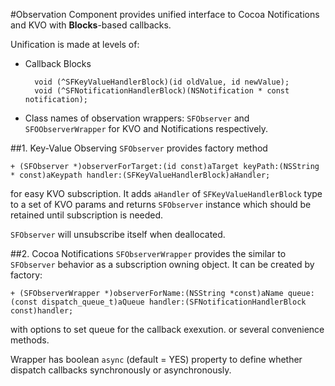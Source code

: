 #Observation
Component provides unified interface to Cocoa Notifications and KVO with **Blocks**-based callbacks.

Unification is made at levels of:

* Callback Blocks

		void (^SFKeyValueHandlerBlock)(id oldValue, id newValue);
		void (^SFNotificationHandlerBlock)(NSNotification * const notification);
* Class names of observation wrappers: `SFObserver` and `SFOObserverWrapper` for KVO and Notifications respectively.


##1. Key-Value Observing
`SFObserver` provides factory method

	+ (SFObserver *)observerForTarget:(id const)aTarget keyPath:(NSString * const)aKeypath handler:(SFKeyValueHandlerBlock)aHandler;
	
for easy KVO subscription. It adds `aHandler` of `SFKeyValueHandlerBlock` type to a set of KVO params and returns `SFObserver` instance which should be retained until subscription is needed.

`SFObserver` will unsubscribe itself when deallocated.

##2. Cocoa Notifications
`SFObserverWrapper` provides the similar to `SFObserver` behavior as a subscription owning object. It can be created by factory:

	+ (SFObserverWrapper *)observerForName:(NSString *const)aName queue:(const dispatch_queue_t)aQueue handler:(SFNotificationHandlerBlock const)handler;

with options to set queue for the callback exexution.
or several convenience methods.

Wrapper has boolean `async` (default = YES) property to define whether dispatch callbacks synchronously or asynchronously. 









